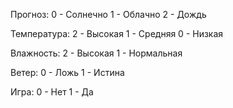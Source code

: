 Прогноз:
0 - Солнечно
1 - Облачно
2 - Дождь

Температура:
2 - Высокая
1 - Средняя
0 - Низкая

Влажность:
2 - Высокая
1 - Нормальная

Ветер:
0 - Ложь
1 - Истина

Игра:
0 - Нет
1 - Да











